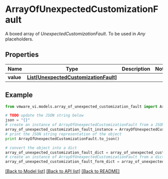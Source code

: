 # ArrayOfUnexpectedCustomizationFault

A boxed array of *UnexpectedCustomizationFault*. To be used in *Any* placeholders. 

## Properties
Name | Type | Description | Notes
------------ | ------------- | ------------- | -------------
**value** | [**List[UnexpectedCustomizationFault]**](UnexpectedCustomizationFault.md) |  | 

## Example

```python
from vmware_vi.models.array_of_unexpected_customization_fault import ArrayOfUnexpectedCustomizationFault

# TODO update the JSON string below
json = "{}"
# create an instance of ArrayOfUnexpectedCustomizationFault from a JSON string
array_of_unexpected_customization_fault_instance = ArrayOfUnexpectedCustomizationFault.from_json(json)
# print the JSON string representation of the object
print ArrayOfUnexpectedCustomizationFault.to_json()

# convert the object into a dict
array_of_unexpected_customization_fault_dict = array_of_unexpected_customization_fault_instance.to_dict()
# create an instance of ArrayOfUnexpectedCustomizationFault from a dict
array_of_unexpected_customization_fault_form_dict = array_of_unexpected_customization_fault.from_dict(array_of_unexpected_customization_fault_dict)
```
[[Back to Model list]](../README.md#documentation-for-models) [[Back to API list]](../README.md#documentation-for-api-endpoints) [[Back to README]](../README.md)


